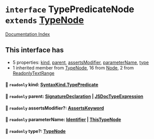 # `interface` TypePredicateNode `extends` [TypeNode](../interface.TypeNode/README.md)

[Documentation Index](../README.md)

## This interface has

- 5 properties:
[kind](#-readonly-kind-syntaxkindtypepredicate),
[parent](#-readonly-parent-signaturedeclaration--jsdoctypeexpression),
[assertsModifier](#-readonly-assertsmodifier-assertskeyword),
[parameterName](#-readonly-parametername-identifier--thistypenode),
[type](#-readonly-type-typenode)
- 1 inherited member from [TypeNode](../interface.TypeNode/README.md), 16 from [Node](../interface.Node/README.md), 2 from [ReadonlyTextRange](../interface.ReadonlyTextRange/README.md)


#### 📄 `readonly` kind: [SyntaxKind.TypePredicate](../enum.SyntaxKind/README.md#typepredicate--182)



#### 📄 `readonly` parent: [SignatureDeclaration](../type.SignatureDeclaration/README.md) | [JSDocTypeExpression](../interface.JSDocTypeExpression/README.md)



#### 📄 `readonly` assertsModifier?: [AssertsKeyword](../type.AssertsKeyword/README.md)



#### 📄 `readonly` parameterName: [Identifier](../interface.Identifier/README.md) | [ThisTypeNode](../interface.ThisTypeNode/README.md)



#### 📄 `readonly` type?: [TypeNode](../interface.TypeNode/README.md)



